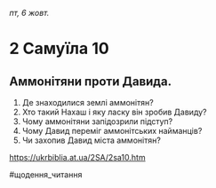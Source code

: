 
_пт, 6 жовт._

# 2 Самуїла 10

## Аммонітяни проти Давида.
1. Де знаходилися землі аммонітян?
2. Хто такий Нахаш і яку ласку він зробив Давиду?
3. Чому аммонітяни запідозрили підступ?
4. Чому Давид переміг аммонітських найманців?
5. Чи захопив Давид міста аммонітян?

https://ukrbiblia.at.ua/2SA/2sa10.htm 

#щодення_читання
